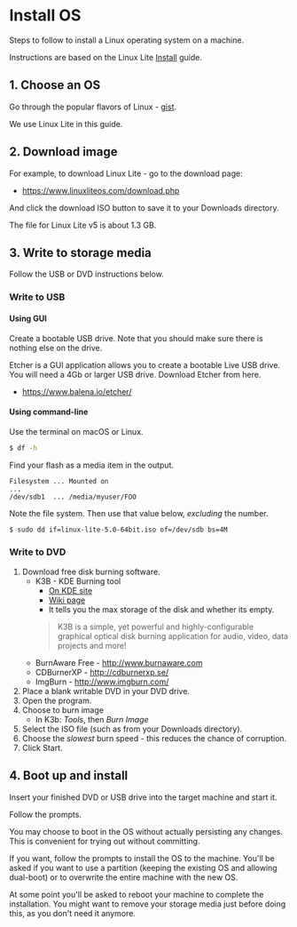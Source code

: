 # Install OS

Steps to follow to install a Linux operating system on a machine.

Instructions are based on the Linux Lite [Install](https://www.linuxliteos.com/manual/install.html) guide.


## 1. Choose an OS

Go through the popular flavors of Linux - [gist](https://gist.github.com/MichaelCurrin/eeb0ba4943291aa3ed3a14c8ebece891).

We use Linux Lite in this guide.


## 2. Download image

For example, to download Linux Lite - go to the download page:

- https://www.linuxliteos.com/download.php

And click the download ISO button to save it to your Downloads directory.

The file for Linux Lite v5 is about 1.3 GB.


## 3. Write to storage media

Follow the USB or DVD instructions below.

### Write to USB

#### Using GUI

Create a bootable USB drive. Note that you should make sure there is nothing else on the drive.

Etcher is a GUI application allows you to create a bootable Live USB drive. You will need a 4Gb or larger USB drive. Download Etcher from here.

- https://www.balena.io/etcher/

#### Using command-line

Use the terminal on macOS or Linux.

```sh
$ df -h
```

Find your flash as a media item in the output.

```
Filesystem ... Mounted on
...
/dev/sdb1  ... /media/myuser/FOO
```

Note the file system. Then use that value below, _excluding_ the number.

```sh		
$ sudo dd if=linux-lite-5.0-64bit.iso of=/dev/sdb bs=4M
```

### Write to DVD

1. Download free disk burning software.
    - K3B - KDE Burning tool
        - [On KDE site](https://kde.org/applications/en/multimedia/org.kde.k3b)
        - [Wiki page](https://userbase.kde.org/K3b)
        - It tells you the max storage of the disk and whether its empty.
        >  K3B is a simple, yet powerful and highly-configurable graphical optical disk burning application for audio, video, data projects and more!
    - BurnAware Free - http://www.burnaware.com
    - CDBurnerXP - http://cdburnerxp.se/
    - ImgBurn - http://www.imgburn.com/
1. Place a blank writable DVD in your DVD drive.
1. Open the program.
1. Choose to burn image
    - In K3b: _Tools_, then _Burn Image_
1. Select the ISO file (such as from your Downloads directory).
1. Choose the _slowest_ burn speed - this reduces the chance of corruption.
1. Click Start.


## 4. Boot up and install

Insert your finished DVD or USB drive into the target machine and start it.

Follow the prompts.

You may choose to boot in the OS without actually persisting any changes. This is convenient for trying out without committing.

If you want, follow the prompts to install the OS to the machine. You'll be asked if you want to use a partition (keeping the existing OS and allowing dual-boot) or to overwrite the entire machine with the new OS.

At some point you'll be asked to reboot your machine to complete the installation. You might want to remove your storage media just before doing this, as you don't need it anymore.
